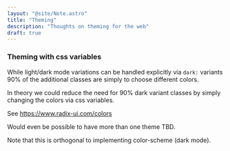 ```yaml
---
layout: "@site/Note.astro"
title: "Theming"
description: "Thoughts on theming for the web"
draft: true
---
```


### Theming with css variables

While light/dark mode variations can be handled explicitly via `dark:` variants
90% of the additional classes are simply to choose different colors.

In theory we could reduce the need for 90% dark variant classes by simply changing
the colors via css variables.

See https://www.radix-ui.com/colors

Would even be possible to have more than one theme TBD.

Note that this is orthogonal to implementing color-scheme (dark mode).